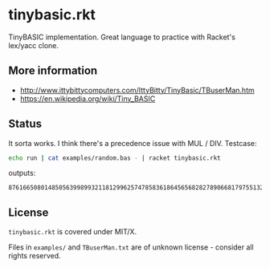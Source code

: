 # tinybasic.rkt

TinyBASIC implementation. Great language to practice with Racket's
lex/yacc clone.

## More information

- http://www.ittybittycomputers.com/IttyBitty/TinyBasic/TBuserMan.htm
- https://en.wikipedia.org/wiki/Tiny_BASIC

## Status

It sorta works.  I think there's a precedence issue with MUL / DIV.  Testcase:

```bash
echo run | cat examples/random.bas - | racket tinybasic.rkt
```

outputs:

```
876166508014850563998993211812996257478583618645656828278906681797551328261158485532314783354491418866361211127119281689656470
```

## License

`tinybasic.rkt` is covered under MIT/X.

Files in `examples/` and `TBuserMan.txt` are of unknown license - consider all rights reserved.
